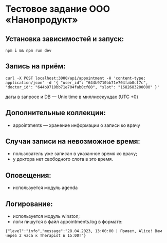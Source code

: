 # Тестовое задание ООО «Нанопродукт»

## Установка зависимостей и запуск:

```
npm i && npm run dev
```

## Запись на приём:

```
curl -X POST localhost:3000/api/appointment -H 'content-type: application/json' -d '{ "user_id": "644b9710bb71e704fab0cf7c", "doctor_id": "644b9710bb71e704fab0cf80", "slot": "1682683200000" }'
```

даты в запросе и DB — Unix time в миллисекундах (UTC +0)

## Дополнительные коллекции:
* appointments — хранение информации о записи ко врачу

## Случаи записи на невозможное время:
* пользователь уже записан в указанное время ко врачу;
* у доктора нет свободного слота в это время.

## Оповещения:
* используется модуль agenda

## Логирование:
* используется модуль winston;
* логи пишутся в файл appointments.log в формате:

```
{"level":"info","message":"28.04.2023, 13:00:00 | Привет, Alice! Вам через 2 часа к Therapist в 15:00!"}
```